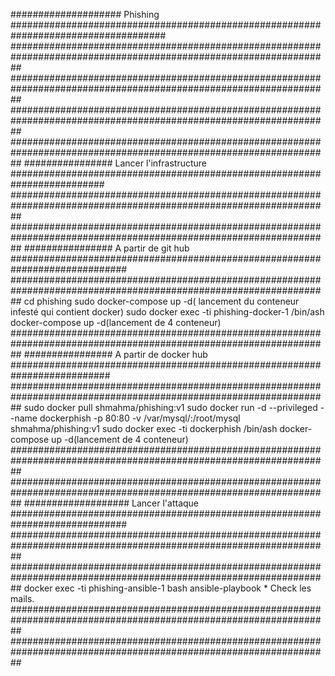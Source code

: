 #################### Phishing ####################################################################################
##################################################################################################################
##################################################################################################################
##################################################################################################################
##################################################################################################################
################ Lancer l'infrastructure #########################################################################
##################################################################################################################
##################################################################################################################
################ A partir de git hub #############################################################################
##################################################################################################################
cd phishing
sudo docker-compose up -d( lancement du conteneur infesté qui contient docker)
sudo docker  exec -ti phishing-docker-1 /bin/ash
docker-compose up -d(lancement de 4 conteneur)
##################################################################################################################
################ A partir de docker hub ##########################################################################
##################################################################################################################
sudo docker pull shmahma/phishing:v1
sudo docker run -d --privileged --name dockerphish -p 80:80 -v /var/mysql/:/root/mysql shmahma/phishing:v1
sudo docker exec -ti dockerphish /bin/ash
docker-compose up -d(lancement de 4 conteneur)
##################################################################################################################
##################################################################################################################
################### Lancer l'attaque #############################################################################
##################################################################################################################
##################################################################################################################
docker exec -ti phishing-ansible-1 bash
ansible-playbook *
Check les mails.
##################################################################################################################
##################################################################################################################
